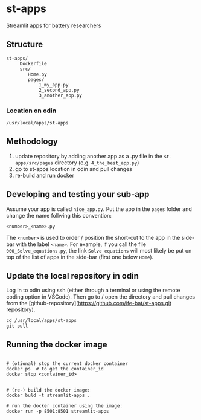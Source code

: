 # st-apps

Streamlit apps for battery researchers

## Structure

```shell
st-apps/
     Dockerfile
     src/
        Home.py
        pages/
            1_my_app.py
            2_second_app.py
            3_another_app.py
```

### Location on odin

`/usr/local/apps/st-apps`

## Methodology

1. update repository by adding another app as a .py file in the `st-apps/src/pages` directory (e.g. `4_the_best_app.py`)
2. go to st-apps location in odin and pull changes
3. re-build and run docker


## Developing and testing your sub-app

Assume your app is called `nice_app.py`. Put the app in the `pages` folder and change the name follwing this convention:

`<number>_<name>.py`

The `<number>` is used to order / position the short-cut to the app in the side-bar with the label `<name>`. For example,
if you call the file `000_Solve_equations.py`, the link `Solve equations` will most likely be put on top of the 
list of apps in the side-bar (first one below `Home`). 

## Update the local repository in odin

Log in to odin using ssh (either through a terminal or using the remote coding option in VSCode). Then go to / open
the directory and pull changes from the [github-repository](https://github.com/ife-bat/st-apps.git repository).

```shell
cd /usr/local/apps/st-apps
git pull 
```


## Running the docker image

```shell

# (otional) stop the current docker container
docker ps  # to get the container_id
docker stop <container_id>


# (re-) build the docker image:
docker buld -t streamlit-apps .

# run the docker container using the image:
docker run -p 8501:8501 streamlit-apps

```
